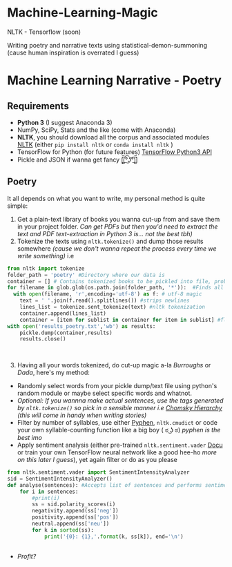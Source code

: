 # Machine-Learning-Magic
NLTK - Tensorflow (soon)

Writing poetry and narrative texts using statistical-demon-summoning (cause human inspiration is overrated I guess)

# Machine Learning Narrative - Poetry

## Requirements

* __Python 3__ (I suggest Anaconda 3)
* NumPy, SciPy, Stats and the like (come with Anaconda)
* __NLTK__, you should download all the corpus and associated modules [NLTK](https://www.nltk.org) (either `pip install nltk` or `conda install nltk` )
* TensorFlow for Python (for future features) [TensorFlow Python3 API](https://www.tensorflow.org/api_docs/python/)
* Pickle and JSON if wanna get fancy [̲̅$̲̅(̲̅ ͡° ͜ʖ ͡°̲̅)̲̅$̲̅]	

## Poetry

It all depends on what you want to write, my personal method is quite simple:

1. Get a plain-text library of books you wanna cut-up from and save them in your project folder. *Can get PDFs but then you'd need to extract the text and PDF text-extraction in Python 3 is... not the best tbh)*
2. Tokenize the texts using `nltk.tokenize()` and dump those results somewhere *(cause we don't wanna repeat the process every time we write something)* i.e

```python
from nltk import tokenize
folder_path = 'poetry' #Directory where our data is
container = [] # Contains tokenized books to be pickled into file, probably list ain't a good idea though
for filename in glob.glob(os.path.join(folder_path, '*')):  #Finds all files in  folder_path
  with open(filename, 'r',encoding='utf-8') as f: # utf-8 magic
    text = ' '.join(f.read().splitlines()) #strips newlines
    lines_list = tokenize.sent_tokenize(text) #nltk tokenization
    container.append(lines_list)
    container = [item for sublist in container for item in sublist] #flattens the list of lists, maybe slow... fix it yourself
with open('results_poetry.txt','wb') as results:
    pickle.dump(container,results)
    results.close()
    
    
```

3. Having all your words tokenized, do cut-up magic a-la *Burroughs* or *Dada*, here's my method:
* Randomly select words from your pickle dump/text file using python's random module or maybe select specific words and whatnot.
* *Optional: If you wannna make actual sentences, use the tags generated by `nltk.tokenize()` so pick in a sensible manner i.e [Chomsky Hierarchy](https://en.wikipedia.org/wiki/Chomsky_hierarchy) (this will come in handy when writing stories)*
* Filter by number of syllables, use either [Pyphen](http://pyphen.org), `nltk.cmudict` or code your own syllable-counting function like a big boy ( ಠ ͜ʖ ಠ)	*pyphen is the best imo*
* Apply sentiment analysis (either pre-trained `nltk.sentiment.vader` [Docu](https://www.nltk.org/_modules/nltk/sentiment/vader.html) or train your own TensorFlow neural network like a good hee-ho *more on this later I guess*), yet again filter or do as you please

```python
from nltk.sentiment.vader import SentimentIntensityAnalyzer
sid = SentimentIntensityAnalyzer()
def analyse(sentences): #Accepts list of sentences and performs sentiment intensity analysis
    for i in sentences:
        #print(i)
        ss = sid.polarity_scores(i)
        negativity.append(ss['neg'])
        positivity.append(ss['pos'])
        neutral.append(ss['neu'])
        for k in sorted(ss):
            print('{0}: {1},'.format(k, ss[k]), end='\n')
            
```
* *Profit?*
